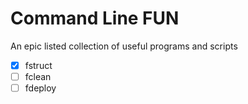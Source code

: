 # Command Line FUN
An epic listed collection of useful programs and scripts

- [x] fstruct
- [ ] fclean
- [ ] fdeploy
